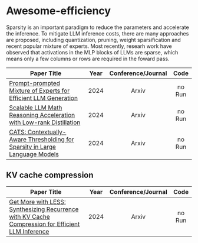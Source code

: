 # Awesome-efficiency

Sparsity is an important paradigm to reduce the parameters and accelerate the inference. 
To mitigate LLM inference costs, there are many approaches are proposed, including quantization, pruning, weight sparsification and recent popular mixture of experts. Most recently, researh work have observed that activations in the MLP blocks of LLMs are sparse, which means only a few columns or rows are required in the foward pass. 

| **Paper Title** | **Year** | **Conference/Journal** | **Code** |
| --------------- | :----: | :----: | :----: |
| [Prompt-prompted Mixture of Experts for Efficient LLM Generation](https://arxiv.org/abs/2404.01365v1) | 2024 | Arxiv | no Run|
| [Scalable LLM Math Reasoning Acceleration with Low-rank Distillation](https://arxiv.org/abs/2505.07861) | 2024 | Arxiv | no Run|
| [CATS: Contextually-Aware Thresholding for Sparsity in Large Language Models](https://arxiv.org/pdf/2404.08763) | 2024 | Arxiv | no Run|



## KV cache compression
| **Paper Title** | **Year** | **Conference/Journal** | **Code** |
| --------------- | :----: | :----: | :----: |
| [Get More with LESS: Synthesizing Recurrence with KV Cache Compression for Efficient LLM Inference](https://arxiv.org/abs/2402.09398) | 2024 | Arxiv | no Run|

